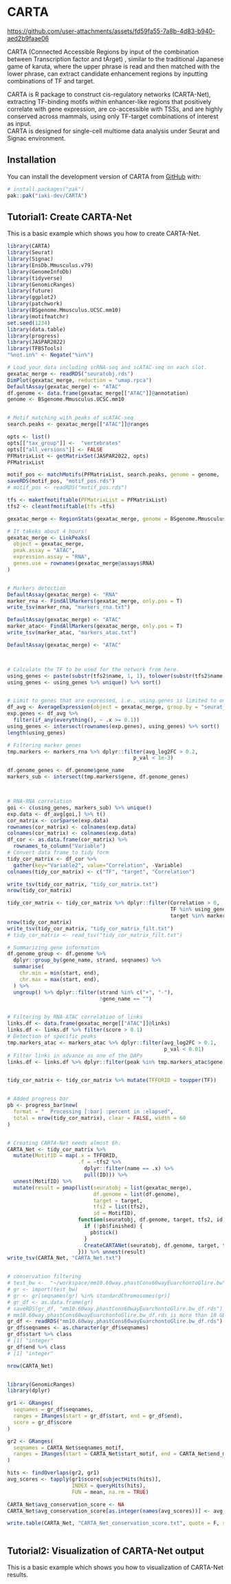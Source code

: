 
# CARTA

<!-- badges: start -->
<!-- badges: end -->

https://github.com/user-attachments/assets/fd59fa55-7a8b-4d83-b940-aed2b9faae06

CARTA (Connected Accessible Regions by input of the combination between Transcription factor and tArget) , similar to the traditional Japanese game of karuta, where the upper phrase is read and then matched with the lower phrase, can extract candidate enhancement regions by inputting combinations of TF and target.

CARTA is R package to construct cis-regulatory networks (CARTA-Net), extracting TF-binding motifs within enhancer-like regions that positively correlate with gene expression, are co-accessible with TSSs, and are highly conserved across mammals, using only TF-target combinations of interest as input. <br>
CARTA is designed for single-cell multiome data analysis under Seurat and Signac environment.




## Installation

You can install the development version of CARTA from [GitHub](https://github.com/) with:

``` r
# install.packages("pak")
pak::pak("iaki-dev/CARTA")
```

## Tutorial1: Create CARTA-Net

This is a basic example which shows you how to create CARTA-Net.

``` r
library(CARTA)
library(Seurat)
library(Signac)
library(EnsDb.Mmusculus.v79)
library(GenomeInfoDb)
library(tidyverse)
library(GenomicRanges)
library(future)
library(ggplot2)
library(patchwork)
library(BSgenome.Mmusculus.UCSC.mm10)
library(motifmatchr)
set.seed(1234)
library(data.table)
library(progress)
library(JASPAR2022)
library(TFBSTools)
"%not.in%" <- Negate("%in%")

# Load your data including scRNA-seq and scATAC-seq on each slot.
gexatac_merge <- readRDS("seuratobj.rds")
DimPlot(gexatac_merge, reduction = "umap.rpca")
DefaultAssay(gexatac_merge) <- "ATAC"
df.genome <- data.frame(gexatac_merge[["ATAC"]]@annotation)
genome <- BSgenome.Mmusculus.UCSC.mm10


# Motif matching with peaks of scATAC-seq
search.peaks <- gexatac_merge[["ATAC"]]@ranges

opts <- list()
opts[["tax_group"]] <-  "vertebrates"
opts[["all_versions"]] <- FALSE
PFMatrixList <- getMatrixSet(JASPAR2022, opts)
PFMatrixList

motif_pos <- matchMotifs(PFMatrixList, search.peaks, genome = genome,  out = c("positions"))
saveRDS(motif_pos, "motif_pos.rds")
# motif_pos <- readRDS("motif_pos.rds")

tfs <- maketfmotiftable(PFMatrixList = PFMatrixList)
tfs2 <- cleantfmotiftable(tfs =tfs)

gexatac_merge <- RegionStats(gexatac_merge, genome = BSgenome.Mmusculus.UCSC.mm10)

# It takeks about 4 hours!
gexatac_merge <- LinkPeaks(
  object = gexatac_merge,
  peak.assay = "ATAC",
  expression.assay = "RNA",
  genes.use = rownames(gexatac_merge@assays$RNA)
)


# Markers detection
DefaultAssay(gexatac_merge) <- "RNA"
marker_rna <- FindAllMarkers(gexatac_merge, only.pos = T)
write_tsv(marker_rna, "markers_rna.txt")

DefaultAssay(gexatac_merge) <- "ATAC"
marker_atac<- FindAllMarkers(gexatac_merge, only.pos = T)
write_tsv(marker_atac, "markers_atac.txt")

DefaultAssay(gexatac_merge) <- "ATAC"



# Calculate the TF to be used for the network from here.
using_genes <- paste(substr(tfs2$name, 1, 1), tolower(substr(tfs2$name, 2, nchar(tfs2$name))), sep = "")
using_genes <- using_genes %>% unique() %>% sort()


# Limit to genes that are expressed, i.e., using.genes is limited to only transcription factors that are expressed.
df_avg <- AverageExpression(object = gexatac_merge, group.by = "seurat_clusters")$RNA %>% as.data.frame()
exp.genes <- df_avg %>%
  filter(if_any(everything(), ~ .x >= 0.1))
using_genes <- intersect(rownames(exp.genes), using_genes) %>% sort()
length(using_genes)

# Filtering marker genes
tmp.markers <- markers_rna %>% dplyr::filter(avg_log2FC > 0.2,
                                         p_val < 1e-3)

df.genome_genes <- df.genome$gene_name
markers_sub <- intersect(tmp.markers$gene, df.genome_genes)



# RNA-RNA correlation
goi <- c(using_genes, markers_sub) %>% unique()
exp.data <- df_avg[goi,] %>% t()
cor_matrix <- corSparse(exp.data)
rownames(cor_matrix) <- colnames(exp.data)
colnames(cor_matrix) <- colnames(exp.data)
df_cor <- as.data.frame(cor_matrix) %>%
  rownames_to_column("Variable")
# Convert data frame to tidy form
tidy_cor_matrix <- df_cor %>%
  gather(key="Variable2", value="Correlation", -Variable)
colnames(tidy_cor_matrix) <- c("TF", "target", "Correlation")

write_tsv(tidy_cor_matrix, "tidy_cor_matrix.txt")
nrow(tidy_cor_matrix)

tidy_cor_matrix <- tidy_cor_matrix %>% dplyr::filter(Correlation > 0,
                                                     TF %in% using_genes,
                                                     target %in% markers_sub)
nrow(tidy_cor_matrix)
write_tsv(tidy_cor_matrix, "tidy_cor_matrix_filt.txt")
# tidy_cor_matrix <- read_tsv("tidy_cor_matrix_filt.txt")

# Summarizing gene information
df.genome_group <- df.genome %>%
  dplyr::group_by(gene_name, strand, seqnames) %>%
  summarise(
    chr.min = min(start, end),
    chr.max = max(start, end),
  ) %>%
  ungroup() %>% dplyr::filter(strand %in% c("+", "-"),
                              !gene_name == "")


# Filtering by RNA-ATAC correlation of links
links.df <- data.frame(gexatac_merge[["ATAC"]]@links)
links.df <- links.df %>% filter(score > 0.1)
# Detection of specific peaks
tmp.markers_atac <- markers_atac %>% dplyr::filter(avg_log2FC > 0.1,
                                                   p_val < 0.01)
# Filter links in advance as one of the DAPs
links.df <- links.df %>% dplyr::filter(peak %in% tmp.markers_atac$gene)


tidy_cor_matrix <- tidy_cor_matrix %>% mutate(TFFORID = toupper(TF))


# Added progress bar
pb <- progress_bar$new(
  format = "  Processing [:bar] :percent in :elapsed",
  total = nrow(tidy_cor_matrix), clear = FALSE, width = 60
)


# Creating CARTA-Net needs almost 6h.
CARTA_Net <- tidy_cor_matrix %>%
  mutate(MotifID = map(.x = TFFORID,
                       .f = ~tfs2 %>%
                         dplyr::filter(name == .x) %>%
                         pull(ID))) %>%
  unnest(MotifID) %>%
  mutate(result = pmap(list(seuratobj = list(gexatac_merge),
                            df.genome = list(df.genome),
                            target = target,
                            tfs2 = list(tfs2),
                            id = MotifID),
                       function(seuratobj, df.genome, target, tfs2, id) {
                         if (!pb$finished) {
                           pb$tick()
                         }
                         CreateCARTANet(seuratobj, df.genome, target, tfs2, id)
                       })) %>% unnest(result)
write_tsv(CARTA_Net, "CARTA_Net.txt")


# conservation filtering
# test_bw <-  "~/workspace/mm10.60way.phastCons60wayEuarchontoGlire.bw"
# gr <- import(test_bw)
# gr <- gr[seqnames(gr) %in% standardChromosomes(gr)]
# gr_df <- as.data.frame(gr)
# saveRDS(gr_df, "mm10.60way.phastCons60wayEuarchontoGlire.bw_df.rds")
# mm10.60way.phastCons60wayEuarchontoGlire.bw_df.rds is more than 10 GB data.
gr_df <- readRDS("mm10.60way.phastCons60wayEuarchontoGlire.bw_df.rds")
gr_df$seqnames <- as.character(gr_df$seqnames)
gr_df$start %>% class
# [1] "integer"
gr_df$end %>% class
# [1] "integer"

nrow(CARTA_Net)


library(GenomicRanges)
library(dplyr)

gr1 <- GRanges(
  seqnames = gr_df$seqnames,
  ranges = IRanges(start = gr_df$start, end = gr_df$end),
  score = gr_df$score
)

gr2 <- GRanges(
  seqnames = CARTA_Net$seqnames_motif,
  ranges = IRanges(start = CARTA_Net$start_motif, end = CARTA_Net$end_motif)
)

hits <- findOverlaps(gr2, gr1)
avg_scores <- tapply(gr1$score[subjectHits(hits)],
                     INDEX = queryHits(hits),
                     FUN = mean, na.rm = TRUE)

CARTA_Net$avg_conservation_score <- NA
CARTA_Net$avg_conservation_score[as.integer(names(avg_scores))] <- avg_scores

write.table(CARTA_Net, "CARTA_Net_conservation_score.txt", quote = F, sep = "\t", row.names = F)



```


## Tutorial2: Visualization of CARTA-Net output

This is a basic example which shows you how to visualization of CARTA-Net results.

``` r



```


